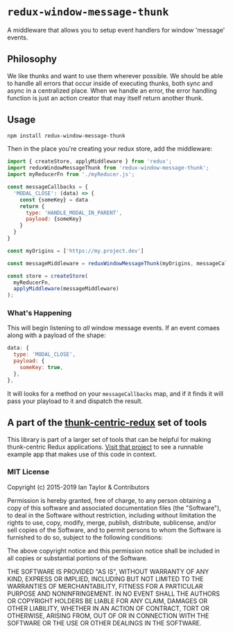 # `redux-window-message-thunk`

A middleware that allows you to setup event handlers for window 'message' events.

## Philosophy
We like thunks and want to use them wherever possible.  We should be able to handle all errors that occur inside of executing thunks, both sync and async in a centralized place.  When we handle an error, the error handling function is just an action creator that may itself return another thunk.

## Usage

```bash
npm install redux-window-message-thunk
```

Then in the place you're creating your redux store, add the middleware:

```js
import { createStore, applyMiddleware } from 'redux';
import reduxWindowMessageThunk from 'redux-window-message-thunk';
import myReducerFn from './myReducer.js';

const messageCallbacks = {
  'MODAL_CLOSE': (data) => {
    const {someKey} = data
    return {
      type: 'HANDLE_MODAL_IN_PARENT',
      payload: {someKey}
    }
  }
}

const myOrigins = ['https://my.project.dev']

const messageMiddleware = reduxWindowMessageThunk(myOrigins, messageCallbacks)

const store = createStore(
  myReducerFn,
  applyMiddleware(messageMiddleware)
);
```

### What's Happening

This will begin listening to _all_ window message events. If an event comaes along with a payload of the shape:

```js
data: {
  type: 'MODAL_CLOSE',
  payload: {
    someKey: true,
  },
},
```

It will looks for a method on your `messageCallbacks` map, and if it finds it will pass your playload to it and dispatch the result.


## A part of the [thunk-centric-redux](//github.com/itaylor/thunk-centric-redux) set of tools
This library is part of a larger set of tools that can be helpful for making thunk-centric Redux applications.  [Visit that project](//github.com/itaylor/thunk-centric-redux) to see a runnable example app that makes use of this code in context.

### MIT License
Copyright (c) 2015-2019 Ian Taylor & Contributors

Permission is hereby granted, free of charge, to any person obtaining a copy of this software and associated documentation files (the "Software"), to deal in the Software without restriction, including without limitation the rights to use, copy, modify, merge, publish, distribute, sublicense, and/or sell copies of the Software, and to permit persons to whom the Software is furnished to do so, subject to the following conditions:

The above copyright notice and this permission notice shall be included in all copies or substantial portions of the Software.

THE SOFTWARE IS PROVIDED "AS IS", WITHOUT WARRANTY OF ANY KIND, EXPRESS OR IMPLIED, INCLUDING BUT NOT LIMITED TO THE WARRANTIES OF MERCHANTABILITY, FITNESS FOR A PARTICULAR PURPOSE AND NONINFRINGEMENT. IN NO EVENT SHALL THE AUTHORS OR COPYRIGHT HOLDERS BE LIABLE FOR ANY CLAIM, DAMAGES OR OTHER LIABILITY, WHETHER IN AN ACTION OF CONTRACT, TORT OR OTHERWISE, ARISING FROM, OUT OF OR IN CONNECTION WITH THE SOFTWARE OR THE USE OR OTHER DEALINGS IN THE SOFTWARE.
